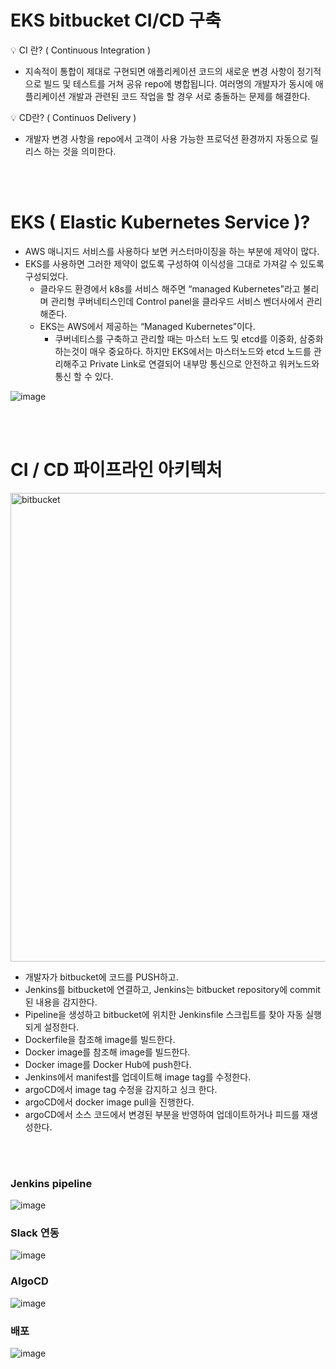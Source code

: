 # EKS bitbucket CI/CD 구축

<aside>
  
💡 CI 란? ( Continuous Integration )
- 지속적이 통합이 제대로 구현되면 애플리케이션 코드의 새로운 변경 사항이 정기적으로 빌드 및 테스트를 거쳐 공유 repo에 병합됩니다. 여러명의 개발자가 동시에 애플리케이션 개발과 관련된 코드 작업을 할 경우 서로 충돌하는 문제를 해결한다.
  
💡 CD란? ( Continuos Delivery )
- 개발자 변경 사항을 repo에서 고객이 사용 가능한 프로덕션 환경까지 자동으로 릴리스 하는 것을 의미한다.
  
</aside>

<br/>
<br/>

# EKS ( Elastic Kubernetes Service )?

- AWS 매니지드 서비스를 사용하다 보면 커스터마이징을 하는 부분에 제약이 많다.
- EKS를 사용하면 그러한 제약이 없도록 구성하여 이식성을 그대로 가져갈 수 있도록 구성되었다.
    - 클라우드 환경에서 k8s를 서비스 해주면 “managed Kubernetes”라고 불리며 관리형 쿠버네티스인데 Control panel을 클라우드 서비스 벤더사에서 관리해준다.
    - EKS는 AWS에서 제공하는 “Managed Kubernetes”이다.
        - 쿠버네티스를 구축하고 관리할 때는 마스터 노드 및 etcd를 이중화, 삼중화 하는것이 매우 중요하다. 하지만 EKS에서는 마스터노드와 etcd 노드를 관리해주고 Private Link로 연결되어 내부망 통신으로 안전하고 워커노드와 통신 할 수 있다.

![image](https://github.com/user-attachments/assets/50e30e05-cd4a-420a-9974-2d76d7bebba6)

<br/>
<br/>

# CI / CD 파이프라인 아키텍처

<img width="750" alt="bitbucket" src="https://github.com/user-attachments/assets/e8c8f75e-5139-43e5-833f-68991dc8499e">

- 개발자가 bitbucket에 코드를  PUSH하고.
- Jenkins를 bitbucket에 연결하고, Jenkins는 bitbucket repository에 commit된 내용을 감지한다.
- Pipeline을 생성하고 bitbucket에 위치한 Jenkinsfile 스크립트를 찾아 자동 실행되게 설정한다.
- Dockerfile을 참조해 image를 빌드한다.
- Docker image를 참조해 image를 빌드한다.
- Docker image를 Docker Hub에 push한다.
- Jenkins에서 manifest를 업데이트해 image tag를 수정한다.
- argoCD에서 image tag 수정을 감지하고 싱크 한다.
- argoCD에서 docker image pull을 진행한다.
- argoCD에서 소스 코드에서 변경된 부분을 반영하여 업데이트하거나 피드를 재생성한다.

<br/>
<br/>

### Jenkins pipeline

![image](https://github.com/user-attachments/assets/123ca127-3375-4d9c-980c-de847edded14)

### Slack 연동

![image](https://github.com/user-attachments/assets/92d6ed08-4836-4497-aee9-c063eb2ecbb3)


### AlgoCD

![image](https://github.com/user-attachments/assets/cf865b7b-7102-4036-9b0d-ea4e44140196)

### 배포
![image](https://github.com/user-attachments/assets/45f43880-70d7-4d19-9784-585035305d03)
